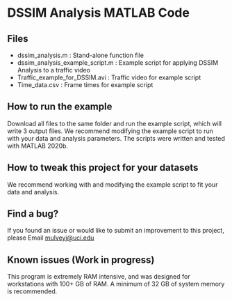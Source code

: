 # DSSIM Analysis MATLAB Code

## Files
- dssim_analysis.m : Stand-alone function file
- dssim_analysis_example_script.m : Example script for applying DSSIM Analysis to a traffic video
- Traffic_example_for_DSSIM.avi : Traffic video for example script
- Time_data.csv : Frame times for example script

## How to run the example

Download all files to the same folder and run the example script, which will write 3 output files. We recommend modifying the example script to run with your data and analysis parameters. The scripts were written and tested with MATLAB 2020b.

## How to tweak this project for your datasets

We recommend working with and modifying the example script to fit your data and analysis.

## Find a bug?

If you found an issue or would like to submit an improvement to this project, please Email mulveyj@uci.edu

## Known issues (Work in progress)

This program is extremely RAM intensive, and was designed for workstations with 100+ GB of RAM.  A minimum of 32 GB of system memory is recommended.



